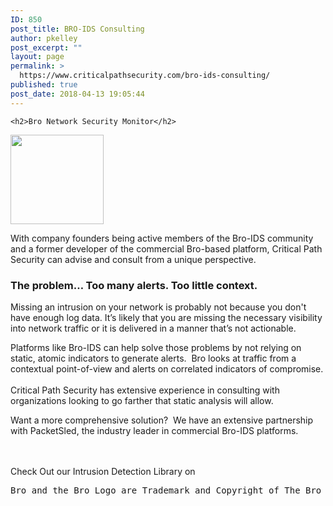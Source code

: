 ```yaml
---
ID: 850
post_title: BRO-IDS Consulting
author: pkelley
post_excerpt: ""
layout: page
permalink: >
  https://www.criticalpathsecurity.com/bro-ids-consulting/
published: true
post_date: 2018-04-13 19:05:44
---
```


	<h2>Bro Network Security Monitor</h2>
<p><a href="https://www.criticalpathsecurity.com/wp-content/uploads/2018/04/bro-eyes.png"><img src="https://www.criticalpathsecurity.com/wp-content/uploads/2018/04/bro-eyes.png" alt="" width="149" height="143" /></a></p>
<p dir="ltr">With company founders being active members of the Bro-IDS community and a former developer of the commercial Bro-based platform, Critical Path Security can advise and consult from a unique perspective.</p>
<h3 dir="ltr"><strong>The problem… Too many alerts. Too little context.</strong></h3>
<p dir="ltr">Missing an intrusion on your network is probably not because you don't have enough log data. It’s likely that you are missing the necessary visibility into network traffic or it is delivered in a manner that’s not actionable.</p>
<p dir="ltr">Platforms like Bro-IDS can help solve those problems by not relying on static, atomic indicators to generate alerts.  Bro looks at traffic from a contextual point-of-view and alerts on correlated indicators of compromise.<br /><br />Critical Path Security has extensive experience in consulting with organizations looking to go farther that static analysis will allow.</p>
<p dir="ltr">Want a more comprehensive solution?  We have an extensive partnership with PacketSled, the industry leader in commercial Bro-IDS platforms.</p>
<p>&nbsp;</p>
<p>Check Out our Intrusion Detection Library on  <img src="https://assets-cdn.github.com/images/modules/logos_page/GitHub-Logo.png" width="65" height="17" /></p>
<pre>Bro and the Bro Logo are Trademark and Copyright of The Bro Project.</pre>
